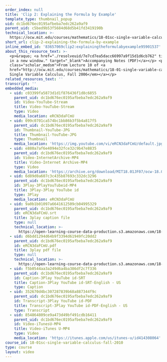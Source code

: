 ```yaml
---
order_index: null
title: 'Clip 2: Explaining the Formula by Example'
template_type: thumbnail_popup
uid: dc1bd676ec0195afbeba7edc262a9af9
parent_uid: c5bed9b53f5684d68d5b41fd3419190b
technical_location: >-
  https://ocw.mit.edu/courses/mathematics/18-01sc-single-variable-calculus-fall-2010/unit-2-applications-of-differentiation/part-a-approximation-and-curve-sketching/session-25-introduction-to-quadratic-appoximation/clip-2-explaining-the-formula-by-example
short_url: clip-2-explaining-the-formula-by-example
inline_embed_id: '83657069clip2:explainingtheformulabyexample95901537'
about_this_resource_text: >-
  <p>&raquo; <a href="./resolveuid/7e7cd7ea5dacc66997a9f15d1d6cb762" title="Open
  in a new window." target="_blank">Accompanying Notes (PDF)</a></p> <p
  class="scholar_medsm">From Lecture 10 of <a
  href="http://ocw.mit.edu/courses/mathematics/18-01-single-variable-calculus-fall-2006/video-lectures/"><em>18.01
  Single Variable Calculus, Fall 2006</em></a></p>
related_resources_text: ''
transcript: ''
embedded_media:
  - uid: c03399fa5873d1d1f876436f1d8c6855
    parent_uid: dc1bd676ec0195afbeba7edc262a9af9
    id: Video-YouTube-Stream
    title: Video-YouTube-Stream
    type: Video
    media_location: eRCN3daFCmU
  - uid: 099c0701ca574bc1bb86b3f5b4a817f5
    parent_uid: dc1bd676ec0195afbeba7edc262a9af9
    id: Thumbnail-YouTube-JPG
    title: Thumbnail-YouTube-JPG
    type: Thumbnail
    media_location: 'https://img.youtube.com/vi/eRCN3daFCmU/default.jpg'
  - uid: e880a7af6e4094e32fce32c9b47e8835
    parent_uid: dc1bd676ec0195afbeba7edc262a9af9
    id: Video-InternetArchive-MP4
    title: Video-Internet Archive-MP4
    type: Video
    media_location: 'https://archive.org/download/MIT18.01JF07/ocw-18.01-f07-lec10_300k.mp4'
  - uid: 6d89d0a607c3c435b87693c332dc3296
    parent_uid: dc1bd676ec0195afbeba7edc262a9af9
    id: 3Play-3PlayYouTubeid-MP4
    title: 3Play-3Play YouTube id
    type: 3Play
    media_location: eRCN3daFCmU
  - uid: 9a0b1b01097a6641612509cb04995329
    parent_uid: dc1bd676ec0195afbeba7edc262a9af9
    id: eRCN3daFCmU.srt
    title: 3play caption file
    type: null
    technical_location: >-
      https://open-learning-course-data-production.s3.amazonaws.com/18-01sc-single-variable-calculus-fall-2010/2911ff11825e45d2890742b2122dfb8b_eRCN3daFCmU.srt
  - uid: d6bdd1294d64b9f3394d61949fc20dd2
    parent_uid: dc1bd676ec0195afbeba7edc262a9af9
    id: eRCN3daFCmU.pdf
    title: 3play pdf file
    type: null
    technical_location: >-
      https://open-learning-course-data-production.s3.amazonaws.com/18-01sc-single-variable-calculus-fall-2010/e03d2a97f806d554a4d402ace792c64a_eRCN3daFCmU.pdf
  - uid: f5b0544aa3a249d6a4ba386df2c7f336
    parent_uid: dc1bd676ec0195afbeba7edc262a9af9
    id: Caption-3Play YouTube id-SRT
    title: Caption-3Play YouTube id-SRT-English - US
    type: Caption
  - uid: 352670d4bc307287839b68a887344f9c
    parent_uid: dc1bd676ec0195afbeba7edc262a9af9
    id: Transcript-3Play YouTube id-PDF
    title: Transcript-3Play YouTube id-PDF-English - US
    type: Transcript
  - uid: 854864809ce9a473d49bf491cdb16411
    parent_uid: dc1bd676ec0195afbeba7edc262a9af9
    id: Video-iTunesU-MP4
    title: Video-iTunes U-MP4
    type: Video
    media_location: 'https://itunes.apple.com/us/itunes-u/id414308064'
course_id: 18-01sc-single-variable-calculus-fall-2010
type: course
layout: video
---
```

